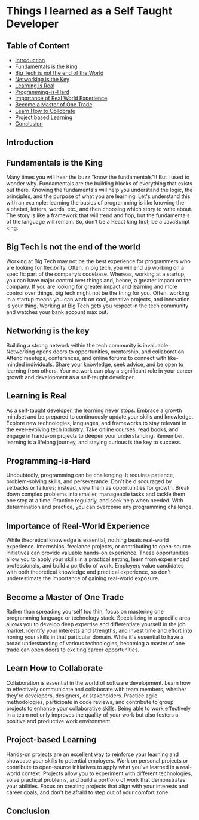 # Things I learned as a Self Taught Developer

## Table of Content

- [Introduction](#introduction)
- [Fundamentals is the King](#fundamentals-is-the-king)
- [Big Tech is not the end of the World](#big-tech-is-not-the-end-of-the-world)
- [Networking is the Key](#networking-is-the-key)
- [Learning is Real](#learning-is-real)
- [Programming-is-Hard](#programming-is-hard)
- [Importance of Real World Experience](#importance-of-real-world-experience)
- [Become a Master of One Trade](#become-a-master-of-one-trade)
- [Learn How to Collobrate](#learn-how-to-collobrate)
- [Project based Learning](#project-based-learning)
- [Conclusion](#conclusion)

## Introduction

## Fundamentals is the King

Many times you will hear the buzz “know the fundamentals”!! But I used to wonder why. Fundamentals are the building blocks of everything that exists out there. Knowing the fundamentals will help you understand the logic, the principles, and the purpose of what you are learning. Let's understand this with an example: learning the basics of programming is like knowing the alphabet, letters, words, etc., and then choosing which story to write about. The story is like a framework that will trend and flop, but the fundamentals of the language will remain. So, don’t be a React king first; be a JavaScript king.

## Big Tech is not the end of the world

Working at Big Tech may not be the best experience for programmers who are looking for flexibility. Often, in big tech, you will end up working on a specific part of the company’s codebase. Whereas, working at a startup, you can have major control over things and, hence, a greater impact on the company. If you are looking for greater impact and learning and more control over things, big tech might not be the thing for you. Often, working in a startup means you can work on cool, creative projects, and innovation is your thing. Working at Big Tech gets you respect in the tech community and watches your bank account max out.

## Networking is the key

Building a strong network within the tech community is invaluable. Networking opens doors to opportunities, mentorship, and collaboration. Attend meetups, conferences, and online forums to connect with like-minded individuals. Share your knowledge, seek advice, and be open to learning from others. Your network can play a significant role in your career growth and development as a self-taught developer.

## Learning is Real

As a self-taught developer, the learning never stops. Embrace a growth mindset and be prepared to continuously update your skills and knowledge. Explore new technologies, languages, and frameworks to stay relevant in the ever-evolving tech industry. Take online courses, read books, and engage in hands-on projects to deepen your understanding. Remember, learning is a lifelong journey, and staying curious is the key to success.

## Programming-is-Hard

Undoubtedly, programming can be challenging. It requires patience, problem-solving skills, and perseverance. Don't be discouraged by setbacks or failures; instead, view them as opportunities for growth. Break down complex problems into smaller, manageable tasks and tackle them one step at a time. Practice regularly, and seek help when needed. With determination and practice, you can overcome any programming challenge.

## Importance of Real-World Experience

While theoretical knowledge is essential, nothing beats real-world experience. Internships, freelance projects, or contributing to open-source initiatives can provide valuable hands-on experience. These opportunities allow you to apply your skills in a practical setting, learn from experienced professionals, and build a portfolio of work. Employers value candidates with both theoretical knowledge and practical experience, so don't underestimate the importance of gaining real-world exposure.

## Become a Master of One Trade

Rather than spreading yourself too thin, focus on mastering one programming language or technology stack. Specializing in a specific area allows you to develop deep expertise and differentiate yourself in the job market. Identify your interests and strengths, and invest time and effort into honing your skills in that particular domain. While it's essential to have a broad understanding of various technologies, becoming a master of one trade can open doors to exciting career opportunities.

## Learn How to Collaborate

Collaboration is essential in the world of software development. Learn how to effectively communicate and collaborate with team members, whether they're developers, designers, or stakeholders. Practice agile methodologies, participate in code reviews, and contribute to group projects to enhance your collaborative skills. Being able to work effectively in a team not only improves the quality of your work but also fosters a positive and productive work environment.

## Project-based Learning

Hands-on projects are an excellent way to reinforce your learning and showcase your skills to potential employers. Work on personal projects or contribute to open-source initiatives to apply what you've learned in a real-world context. Projects allow you to experiment with different technologies, solve practical problems, and build a portfolio of work that demonstrates your abilities. Focus on creating projects that align with your interests and career goals, and don't be afraid to step out of your comfort zone.

## Conclusion
